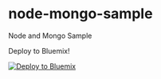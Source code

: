 # node-mongo-sample
Node and Mongo Sample


Deploy to Bluemix!

[![Deploy to Bluemix](https://hub.jazz.net/deploy/button.png)](https://bluemix.net/deploy?repository=https://github.com/IBM-MIL/node-mongo-sample.git)
